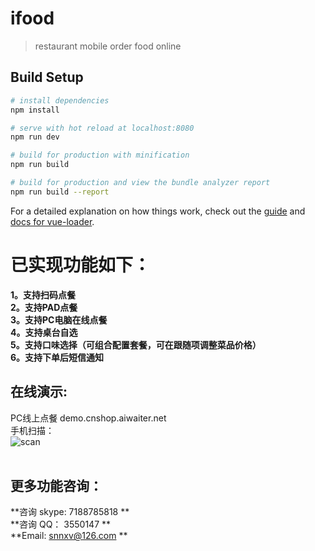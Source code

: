 # ifood

> restaurant mobile order food online

## Build Setup

``` bash
# install dependencies
npm install

# serve with hot reload at localhost:8080
npm run dev

# build for production with minification
npm run build

# build for production and view the bundle analyzer report
npm run build --report
```

For a detailed explanation on how things work, check out the [guide](http://vuejs-templates.github.io/webpack/) and [docs for vue-loader](http://vuejs.github.io/vue-loader).


# 已实现功能如下：
**1。支持扫码点餐**<br/>
**2。支持PAD点餐**<br/>
**3。支持PC电脑在线点餐**<br/>
**4。支持桌台自选**<br/>
**5。支持口味选择（可组合配置套餐，可在跟随项调整菜品价格）**<br/>
**6。支持下单后短信通知**<br/>


## 在线演示:<br/>
PC线上点餐  demo.cnshop.aiwaiter.net<br/>
手机扫描：<br/> ![scan](http://cnshop.aiwaiter.net/images/demo-qrcode.png)<br/>
<br/>

## 更多功能咨询：<br/>
**咨询 skype: 7188785818 **<br/>
**咨询 QQ： 3550147 **<br/>
**Email: snnxv@126.com **<br/>



